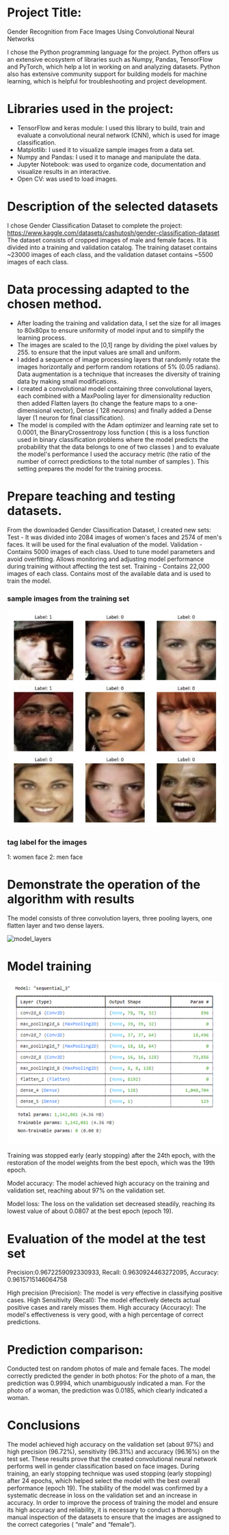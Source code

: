 # Project Title:

Gender Recognition from Face Images Using Convolutional Neural Networks

I chose the Python programming language for the project.
Python offers us an extensive ecosystem of libraries such as Numpy, Pandas, TensorFlow and PyTorch, which help a lot in
working on and analyzing datasets.
Python also has extensive community support for building models for machine learning, which is helpful for
troubleshooting and project development.

# Libraries used in the project:

- TensorFlow and keras module: I used this library to build, train and evaluate a convolutional neural network (CNN),
  which is used for image classification.
- Matplotlib: I used it to visualize sample images from a data set.
- Numpy and Pandas: I used it to manage and manipulate the data.
- Jupyter Notebook: was used to organize code, documentation and visualize results in an
  interactive.
- Open CV: was used to load images.

# Description of the selected datasets

I chose Gender Classification Dataset to complete the project:
https://www.kaggle.com/datasets/cashutosh/gender-classification-dataset
The dataset consists of cropped images of male and female faces. It is divided into a training and validation catalog.
The training dataset contains ~23000 images of each class, and the validation dataset contains ~5500 images of each
class.

# Data processing adapted to the chosen method.

- After loading the training and validation data, I set the size for all images to 80x80px to ensure uniformity of model
  input and to simplify the learning process.
- The images are scaled to the [0,1] range by dividing the pixel values by 255. to ensure that the input values are
  small and uniform.
- I added a sequence of image processing layers that randomly rotate the images horizontally and perform random
  rotations of 5% (0.05 radians). Data augmentation is a technique that increases the diversity of training data by
  making small modifications.
- I created a convolutional model containing three convolutional layers, each combined with a MaxPooling layer for
  dimensionality reduction then added Flatten layers (to change the feature maps to a one-dimensional vector), Dense (
  128 neurons) and finally added a Dense layer (1 neuron for final classification).
- The model is compiled with the Adam optimizer and learning rate set to 0.0001, the BinaryCrossentropy loss function (
  this is a loss function used in binary classification problems where the model predicts the probability that the data
  belongs to one of two classes ) and to evaluate the model's performance I used the accuracy metric (the ratio of the
  number of correct predictions to the total number of samples ). This setting prepares the model for the training
  process.

# Prepare teaching and testing datasets.
From the downloaded Gender Classification Dataset, I created new sets:
Test - It was divided into 2084 images of women's faces and 2574 of men's faces. It will be used for the final
evaluation of the model.
Validation - Contains 5000 images of each class. Used to tune model parameters and avoid overfitting. Allows monitoring
and adjusting model performance during training without affecting the test set.
Training - Contains 22,000 images of each class. Contains most of the available data and is used to train the model.

### sample images from the training set

![example_images](https://github.com/BilkaDev/ml_image_recognition/blob/main/docs/example_images.png)

### tag label for the images

1: women face
2: men face

# Demonstrate the operation of the algorithm with results

The model consists of three convolution layers, three pooling layers, one flatten layer and two dense layers.

![model_layers](http://url/to/img.png)

# Model training

![model training](https://github.com/BilkaDev/ml_image_recognition/blob/main/docs/model_layers.png)

Training was stopped early (early stopping) after the 24th epoch, with the restoration of the model weights from the
best epoch, which was the 19th epoch.

Model accuracy: The model achieved high accuracy on the training and validation set, reaching about 97% on the
validation set.

Model loss: The loss on the validation set decreased steadily, reaching its lowest value of about 0.0807 at the best
epoch (epoch 19).

# Evaluation of the model at the test set

Precision:0.9672259092330933,
Recall: 0.9630924463272095,
Accuracy: 0.9615715146064758

High precision (Precision): The model is very effective in classifying positive cases.
High Sensitivity (Recall): The model effectively detects actual positive cases and rarely misses them.
High accuracy (Accuracy): The model's effectiveness is very good, with a high percentage of correct predictions.

# Prediction comparison:

Conducted test on random photos of male and female faces. The model correctly predicted the gender in both photos:
For the photo of a man, the prediction was 0.9994, which unambiguously indicated a man.
For the photo of a woman, the prediction was 0.0185, which clearly indicated a woman.

# Conclusions

The model achieved high accuracy on the validation set (about 97%) and high precision (96.72%), sensitivity (96.31%) and
accuracy (96.16%) on the test set. These results prove that the created convolutional neural network performs well in
gender classification based on face images.
During training, an early stopping technique was used
stopping (early stopping) after 24 epochs, which helped select the model with the best overall performance (epoch 19).
The stability of the model was confirmed by
a systematic decrease in loss on the validation set and an increase in accuracy.
In order to improve the process of training the model and ensure its high accuracy and reliability, it is necessary to
conduct a thorough manual inspection of the datasets to ensure that the images are assigned to the correct categories (
“male” and “female”).
